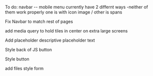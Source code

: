 To do:
navbar -- mobile menu
currently have 2 differnt ways -neither of them work properly
one is with icon image / other is spans

<!--  Current / Tiles -->

Fix Navbar to match rest of pages

add media query to hold tiles in center on extra large screens

Add placeholder descriptive placeholder text

Style back of JS button

<!-- fetch API  -->

Style button

<!-- Contact  -->

add files
style form
